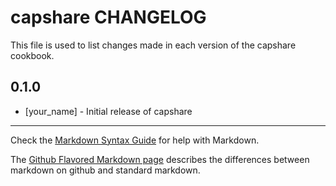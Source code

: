 capshare CHANGELOG
==================

This file is used to list changes made in each version of the capshare cookbook.

0.1.0
-----
- [your_name] - Initial release of capshare

- - -
Check the [Markdown Syntax Guide](http://daringfireball.net/projects/markdown/syntax) for help with Markdown.

The [Github Flavored Markdown page](http://github.github.com/github-flavored-markdown/) describes the differences between markdown on github and standard markdown.
